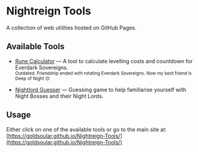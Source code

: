 # Nightreign Tools

A collection of web utilities hosted on GitHub Pages.

## Available Tools

- [Rune Calculator](https://goldsoular.github.io/Nightreign-Tools/rune-calculator) — A tool to calculate levelling costs and countdown for Everdark Sovereigns.  
  <sub>Outdated. Friendship ended with rotating Everdark Sovereigns. Now my best friend is Deep of Night 😔</sub>

- [Nightlord Guesser](https://goldsoular.github.io/Nightreign-Tools/nightlord-guesser) — Guessing game to help familiarise yourself with Night Bosses and their Night Lords.  

## Usage

Either click on one of the available tools or go to the main site at: [https://goldsoular.github.io/Nightreign-Tools/](https://goldsoular.github.io/Nightreign-Tools/)



